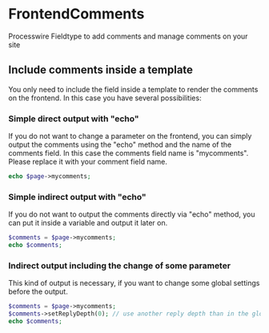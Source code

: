 # FrontendComments
Processwire Fieldtype to add comments and manage comments on your site

## Include comments inside a template
You only need to include the field inside a template to render the comments on the frontend. In this case you have several possibilities:

### Simple direct output with "echo"
If you do not want to change a parameter on the frontend, you can simply output the comments using the "echo" method and the name of the comments field. In this case the comments field name is "mycomments". Please replace it with your comment field name.

```php
echo $page->mycomments;
```
### Simple indirect output with "echo"
If you do not want to output the comments directly via "echo" method, you can put it inside a variable and output it later on.

```php
$comments = $page->mycomments;
echo $comments;
```
### Indirect output including the change of some parameter
This kind of output is necessary, if you want to change some global settings before the output.

```php
$comments = $page->mycomments;
$comments->setReplyDepth(0); // use another reply depth than in the global settings
echo $comments;
```
